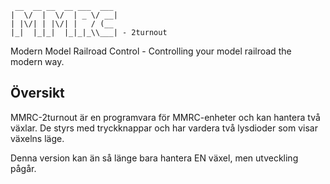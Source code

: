 ````
 __  __ __  __ ___  ___
|  \/  |  \/  | _ \/ __|
| |\/| | |\/| |   / (__
|_|  |_|_|  |_|_|_\\___| - 2turnout
````

Modern Model Railroad Control - Controlling your model railroad the modern way.

## Översikt
MMRC-2turnout är en programvara för MMRC-enheter och kan hantera två växlar. De styrs med tryckknappar och har vardera två lysdioder som visar växelns läge.

Denna version kan än så länge bara hantera EN växel, men utveckling pågår.
